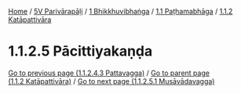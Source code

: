 
[Home](/) / [5V Parivārapāḷi](../../../../5V.md) / [1 Bhikkhuvibhaṅga](../../../1.md) / [1.1 Paṭhamabhāga](../../1.1.md) / [1.1.2 Katāpattivāra](../1.1.2.md)

# 1.1.2.5 Pācittiyakaṇḍa


[Go to previous page (1.1.2.4.3 Pattavagga)](1.1.2.4/1.1.2.4.3.md) / [Go to parent page (1.1.2 Katāpattivāra)](../1.1.2.md) / [Go to next page (1.1.2.5.1 Musāvādavagga)](1.1.2.5/1.1.2.5.1.md)


